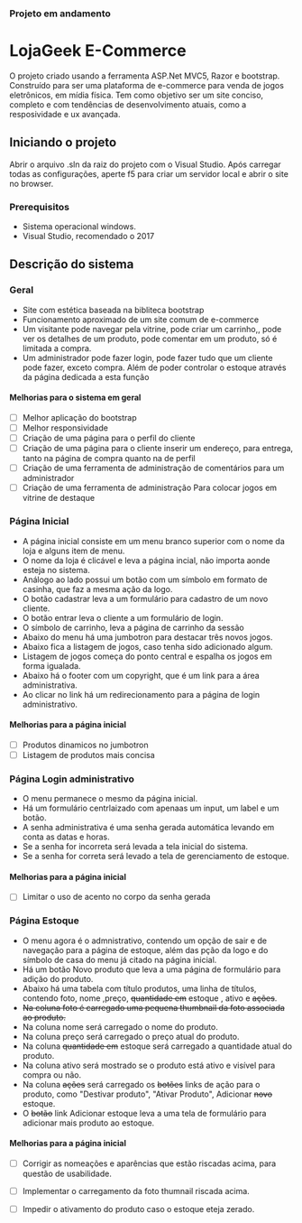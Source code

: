 ### Projeto em andamento

# LojaGeek  E-Commerce
O projeto criado usando a ferramenta ASP.Net MVC5, Razor e bootstrap. Construído para ser uma plataforma de e-commerce para venda de jogos eletrônicos, em mídia física. Tem como objetivo ser um site conciso, completo e com tendências de desenvolvimento atuais, como a resposividade e ux avançada.

## Iniciando o projeto
Abrir o arquivo .sln da raiz do projeto com o Visual Studio. Após carregar todas as configurações, aperte f5 para criar um servidor local e abrir o site no browser.

### Prerequisitos
- Sistema operacional windows.
- Visual Studio, recomendado o 2017

## Descrição do sistema
### Geral
- Site com estética baseada na bibliteca bootstrap
- Funcionamento aproximado de um site comum de e-commerce
- Um visitante pode navegar pela vitrine, pode criar um carrinho,, pode ver os detalhes de um produto, pode comentar em um produto, só é limitada a compra.
- Um administrador pode fazer login, pode fazer tudo que um cliente pode fazer, exceto compra. Além de poder controlar o estoque através da página dedicada a esta função

#### Melhorias para o sistema em geral
- [ ] Melhor aplicação do bootstrap
- [ ] Melhor responsividade
- [ ] Criação de uma página para o perfil do cliente
- [ ] Criação de uma página para o cliente inserir um endereço, para entrega, tanto na página de compra quanto na de perfil
- [ ] Criação de uma ferramenta de administração de comentários para um administrador
- [ ] Criação de uma ferramenta de administração Para colocar jogos em vitrine de destaque

### Página Inicial
- A página inicial consiste em um menu branco superior com o nome da loja e alguns item de menu.
- O nome da loja é clicável e leva a página incial, não importa aonde esteja no sistema.
- Análogo ao lado possui um botão com um símbolo em formato de casinha, que faz a mesma ação da logo.
- O botão cadastrar leva a um formulário para cadastro de um novo cliente.
- O botão entrar leva o cliente a um formulário de login.
- O símbolo de carrinho, leva a página de carrinho da sessão
- Abaixo do menu há uma jumbotron para destacar três novos jogos.
- Abaixo fica a listagem de jogos, caso tenha sido adicionado algum.
- Listagem de jogos começa do ponto central e espalha os jogos em forma igualada.
- Abaixo há o footer com um copyright, que é um link para a área administrativa.
- Ao clicar no link há um redirecionamento para a página de login administrativo.

#### Melhorias para a página inicial
- [ ] Produtos dinamicos no jumbotron
- [ ] Listagem de produtos mais concisa

### Página Login administrativo
- O menu permanece o mesmo da página inicial.
- Há um formulário centrlaizado com apenaas um input, um label e um botão.
- A senha administrativa é uma senha gerada automática levando em conta as datas e horas.
- Se a senha for incorreta será levada a tela inicial do sistema.
- Se a senha for correta será levado a tela de gerenciamento de estoque.
#### Melhorias para a página inicial
- [ ] Limitar o uso de acento no corpo da senha gerada

### Página Estoque
- O menu agora é o admnistrativo, contendo um opção de sair e de navegação para a página de estoque, além das pção da logo e do símbolo de casa do menu já citado na página inicial.
- Há um botão Novo produto que leva a uma página de formulário para adição do produto.
- Abaixo há uma tabela com título produtos, uma linha de títulos, contendo foto, nome ,preço, ~~quantidade em~~ estoque , ativo e ~~ações~~.
- ~~Na coluna foto é carregado uma pequena thumbnail da foto associada ao produto.~~
- Na coluna nome será carregado o nome do produto.
- Na coluna preço será carregado o preço atual do produto.
- Na coluna ~~quantidade em~~ estoque será carregado a quantidade atual do produto.
- Na coluna ativo será mostrado se o produto está ativo e visível para compra ou não.
- Na coluna ~~ações~~ será carregado os ~~botões~~ links de ação para o produto, como "Destivar produto", "Ativar Produto", Adicionar ~~novo~~ estoque.
- O ~~botão~~ link Adicionar estoque leva a uma tela de formulário para adicionar mais produto ao estoque.
#### Melhorias para a página inicial
- [ ] Corrigir as nomeações e aparências que estão riscadas acima, para questão de usabilidade.
- [ ] Implementar o carregamento da foto thumnail riscada acima.
- [ ] Impedir o ativamento do produto caso o estoque eteja zerado.


